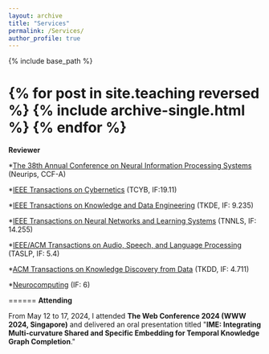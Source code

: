```yaml
---
layout: archive
title: "Services"
permalink: /Services/
author_profile: true
---
```


{% include base_path %}

{% for post in site.teaching reversed %}
  {% include archive-single.html %}
{% endfor %}
======
__Reviewer__

  *[The 38th Annual Conference on Neural Information Processing Systems](https://neurips.cc/Conferences/2024) (Neurips, CCF-A)
  
  *[IEEE Transactions on Cybernetics](https://ieeexplore.ieee.org/xpl/RecentIssue.jsp?punumber=6221036) (TCYB, IF:19.11)
  
  *[IEEE Transactions on Knowledge and Data Engineering](https://ieeexplore.ieee.org/xpl/RecentIssue.jsp?punumber=69) (TKDE, IF: 9.235)
  
  *[IEEE Transactions on Neural Networks and Learning Systems](https://ieeexplore.ieee.org/xpl/RecentIssue.jsp?punumber=5962385) (TNNLS, IF: 14.255)
  
  *[IEEE/ACM Transactions on Audio, Speech, and Language Processing](https://ieeexplore.ieee.org/xpl/RecentIssue.jsp?punumber=6570655) (TASLP, IF: 5.4)
  
  *[ACM Transactions on Knowledge Discovery from Data](https://dl.acm.org/journal/tkdd) (TKDD, IF: 4.711)
  
  *[Neurocomputing](https://www.sciencedirect.com/journal/neurocomputing) (IF: 6)

======
__Attending__

From May 12 to 17, 2024, I attended __The Web Conference 2024 (WWW 2024, Singapore)__ and delivered an oral presentation titled "__IME: Integrating Multi-curvature Shared and Specific Embedding for Temporal Knowledge Graph Completion__."
